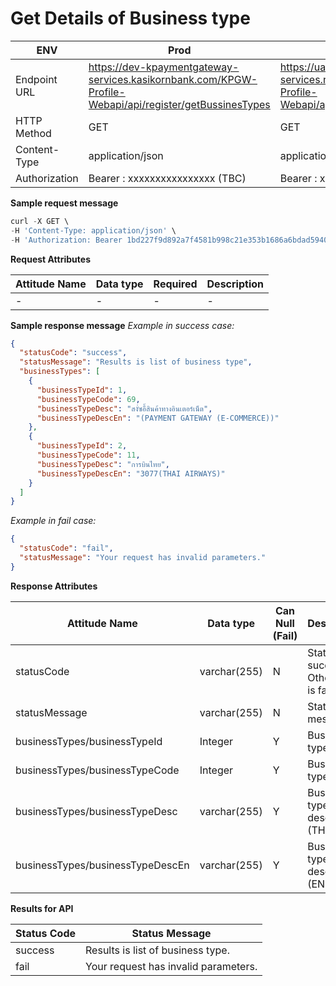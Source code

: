 # Get Details of Business type

| ENV           | Prod                                                                                                    | Dev/Test                                                                                            |
| ------------- | ------------------------------------------------------------------------------------------------------- | --------------------------------------------------------------------------------------------------- |
| Endpoint URL  | https://dev-kpaymentgateway-services.kasikornbank.com/KPGW-Profile-Webapi/api/register/getBussinesTypes | https://uat-kpaymentgateway-services.new-kpgw.com/KPGW-Profile-Webapi/api/register/getBussinesTypes |  | application/json | Bearer : xxxxxxxxxxxxxxxx (TBC) |
| HTTP Method   | GET                                                                                                     | GET                                                                                                 |
| Content-Type  | application/json                                                                                        | application/json                                                                                    |
| Authorization | Bearer : xxxxxxxxxxxxxxxx (TBC)                                                                         | Bearer : xxxxxxxxxxxxxxxx (TBC)                                                                     |

**Sample request message**

```javascript
curl -X GET \
-H 'Content-Type: application/json' \
-H 'Authorization: Bearer 1bd227f9d892a7f4581b998c21e353b1686a6bdad5940e7bb6aa596c96e0a6ec' \ https://uat-kpaymentgateway-services.new-kpgw.com/KPGW-Profile- Webapi/api/register/getBussinesTypes
```

**Request Attributes**

| Attitude Name | Data type | Required | Description |
| ------------- | --------- | -------- | ----------- |
| -             | -         | -        | -           |

**Sample response message**
_Example in success case:_

```json
{
  "statusCode": "success",
  "statusMessage": "Results is list of business type",
  "businessTypes": [
    {
      "businessTypeId": 1,
      "businessTypeCode": 69,
      "businessTypeDesc": "สงั่ซอื้สินค้าทางอินเตอร์เน็ต",
      "businessTypeDescEn": "(PAYMENT GATEWAY (E-COMMERCE))"
    },
    {
      "businessTypeId": 2,
      "businessTypeCode": 11,
      "businessTypeDesc": "การบินไทย",
      "businessTypeDescEn": "3077(THAI AIRWAYS)"
    }
  ]
}
```

_Example in fail case:_

```json
{
  "statusCode": "fail",
  "statusMessage": "Your request has invalid parameters."
}
```

**Response Attributes**

| Attitude Name                    | Data type    | Can Null (Fail) | Description                             |
| -------------------------------- | ------------ | --------------- | --------------------------------------- |
| statusCode                       | varchar(255) | N               | Status code success / Otherwise is fail |
| statusMessage                    | varchar(255) | N               | Status message                          |
| businessTypes/businessTypeId     | Integer      | Y               | Business type ID                        |
| businessTypes/businessTypeCode   | Integer      | Y               | Business type code                      |
| businessTypes/businessTypeDesc   | varchar(255) | Y               | Business type description (TH)          |
| businessTypes/businessTypeDescEn | varchar(255) | Y               | Business type description (EN)          |

**Results for API**

| Status Code | Status Message                       |
| ----------- | ------------------------------------ |
| success     | Results is list of business type.    |
| fail        | Your request has invalid parameters. |
